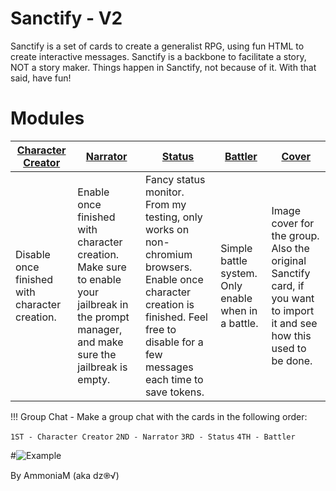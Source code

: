 # Sanctify - V2

Sanctify is a set of cards to create a generalist RPG, using fun HTML to create interactive messages. Sanctify is a backbone to facilitate a story, NOT a story maker. Things happen in Sanctify, not because of it. With that said, have fun!

# Modules

[Character Creator](https://files.catbox.moe/iecjgz.png) | [Narrator](https://files.catbox.moe/cllp27.png) | [Status](https://files.catbox.moe/9xpqzf.png) | [Battler](https://files.catbox.moe/57rzgm.png) | [Cover](https://files.catbox.moe/6ngncu.png)
------ | ------ | ------ | ------ | ------
Disable once finished with character creation. | Enable once finished with character creation. Make sure to enable your jailbreak in the prompt manager, and make sure the jailbreak is empty. | Fancy status monitor. From my testing, only works on non-chromium browsers. Enable once character creation is finished. Feel free to disable for a few messages each time to save tokens. | Simple battle system. Only enable when in a battle. | Image cover for the group. Also the original Sanctify card, if you want to import it and see how this used to be done.

!!! Group Chat - Make a group chat with the cards in the following order: 

`1ST - Character Creator` 
`2ND - Narrator` 
`3RD - Status` 
`4TH - Battler`


#![Example](https://files.catbox.moe/uwoehx.png)




By AmmoniaM (aka dz֎√)